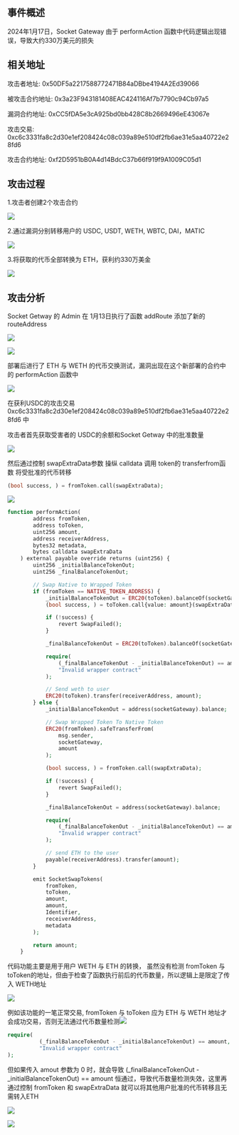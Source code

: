 事件概述
----

2024年1月17日，Socket Gateway 由于 performAction 函数中代码逻辑出现错误，导致大约330万美元的损失

相关地址
----

攻击者地址: 0x50DF5a2217588772471B84aDBbe4194A2Ed39066

被攻击合约地址: 0x3a23F943181408EAC424116Af7b7790c94Cb97a5

漏洞合约地址: 0xCC5fDA5e3cA925bd0bb428C8b2669496eE43067e

攻击交易: 0xc6c3331fa8c2d30e1ef208424c08c039a89e510df2fb6ae31e5aa40722e28fd6

攻击合约地址: 0xf2D5951bB0A4d14BdcC37b66f919f9A1009C05d1

攻击过程
----

1.攻击者创建2个攻击合约

![](https://cdn.nlark.com/yuque/0/2024/png/2117730/1705897202277-f86d1564-bc8e-47f1-85fc-f43e82cc1b38.png)

2.通过漏洞分别转移用户的 USDC, USDT, WETH, WBTC, DAI，MATIC

![](https://cdn.nlark.com/yuque/0/2024/png/2117730/1705897312200-2259b71a-24c8-43ee-8125-667cc200675a.png)

3.将获取的代币全部转换为 ETH，获利约330万美金

![](https://cdn.nlark.com/yuque/0/2024/png/2117730/1705897357937-170e8862-aedf-48b3-9920-c459d458fee8.png)

攻击分析
----

Socket Getway 的 Admin 在 1月13日执行了函数 addRoute 添加了新的 routeAddress

![](https://cdn.nlark.com/yuque/0/2024/png/2117730/1705920309666-5475d6d9-80cd-4f04-9f2e-440a6b5e156f.png)

![](https://cdn.nlark.com/yuque/0/2024/png/2117730/1705918989373-7e396b89-e548-4e7d-a7b2-d6eceef26980.png)

部署后进行了 ETH 与 WETH 的代币交换测试，漏洞出现在这个新部署的合约中的 performAction 函数中

![](https://cdn.nlark.com/yuque/0/2024/png/2117730/1705919381266-3d42f97b-6987-48c5-b2ab-21bc0b6effe1.png)

在获利USDC的攻击交易 0xc6c3331fa8c2d30e1ef208424c08c039a89e510df2fb6ae31e5aa40722e28fd6 中

攻击者首先获取受害者的 USDC的余额和Socket Getway 中的批准数量

![](https://cdn.nlark.com/yuque/0/2024/png/2117730/1705897660164-efa41c9a-ccc9-413e-b510-b4c8ce82f1b9.png)

然后通过控制 swapExtraData参数 操纵 calldata 调用 token的 transferfrom函数 将受批准的代币转移

```php
(bool success, ) = fromToken.call(swapExtraData);
```

![](https://cdn.nlark.com/yuque/0/2024/png/2117730/1705898225578-bdd84a0c-ee6c-487d-a287-599e9649424f.png)

```php
function performAction(
        address fromToken,
        address toToken,
        uint256 amount,
        address receiverAddress,
        bytes32 metadata,
        bytes calldata swapExtraData
    ) external payable override returns (uint256) {
        uint256 _initialBalanceTokenOut;
        uint256 _finalBalanceTokenOut;

        // Swap Native to Wrapped Token
        if (fromToken == NATIVE_TOKEN_ADDRESS) {
            _initialBalanceTokenOut = ERC20(toToken).balanceOf(socketGateway);
            (bool success, ) = toToken.call{value: amount}(swapExtraData);

            if (!success) {
                revert SwapFailed();
            }

            _finalBalanceTokenOut = ERC20(toToken).balanceOf(socketGateway);

            require(
                (_finalBalanceTokenOut - _initialBalanceTokenOut) == amount,
                "Invalid wrapper contract"
            );

            // Send weth to user
            ERC20(toToken).transfer(receiverAddress, amount);
        } else {
            _initialBalanceTokenOut = address(socketGateway).balance;

            // Swap Wrapped Token To Native Token
            ERC20(fromToken).safeTransferFrom(
                msg.sender,
                socketGateway,
                amount
            );

            (bool success, ) = fromToken.call(swapExtraData);

            if (!success) {
                revert SwapFailed();
            }

            _finalBalanceTokenOut = address(socketGateway).balance;

            require(
                (_finalBalanceTokenOut - _initialBalanceTokenOut) == amount,
                "Invalid wrapper contract"
            );

            // send ETH to the user
            payable(receiverAddress).transfer(amount);
        }

        emit SocketSwapTokens(
            fromToken,
            toToken,
            amount,
            amount,
            Identifier,
            receiverAddress,
            metadata
        );

        return amount;
    }
```

代码功能主要是用于用户 WETH 与 ETH 的转换， 虽然没有检测 fromToken 与 toToken的地址，但由于检查了函数执行前后的代币数量，所以逻辑上是限定了传入 WETH地址

![](https://cdn.nlark.com/yuque/0/2024/png/2117730/1705898481616-3e2f7a8f-b835-494c-a17f-6e22576affd3.png)

例如该功能的一笔正常交易, fromToken 与 toToken 应为 ETH 与 WETH 地址才会成功交易，否则无法通过代币数量检测![](https://cdn.nlark.com/yuque/0/2024/png/2117730/1705920060295-c9b92bb4-4799-4860-bbbe-781232036f44.png)

```php
require(
          (_finalBalanceTokenOut - _initialBalanceTokenOut) == amount,
          "Invalid wrapper contract"
);
```

但如果传入 amout 参数为 0 时，就会导致 (\_finalBalanceTokenOut - \_initialBalanceTokenOut) == amount 恒通过，导致代币数量检测失效，这里再通过控制 fromToken 和 swapExtraData 就可以将其他用户批准的代币转移且无需转入ETH

![](https://cdn.nlark.com/yuque/0/2024/png/2117730/1705900632742-7879cfa3-2901-4560-bb1b-51c483734869.png)

![](https://cdn.nlark.com/yuque/0/2024/png/2117730/1705900213047-fd2b1f31-5430-4bb6-8a8e-258c0af5b98e.png)